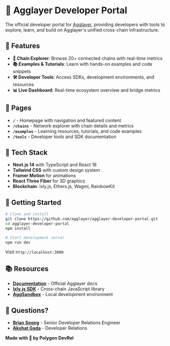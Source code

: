 # 🌌 Agglayer Developer Portal

The official developer portal for [Agglayer](https://github.com/agglayer), providing developers with tools to explore, learn, and build on Agglayer's unified cross-chain infrastructure.

## 🚀 Features

- **🔗 Chain Explorer**: Browse 20+ connected chains with real-time metrics
- **📚 Examples & Tutorials**: Learn with hands-on examples and code snippets  
- **🛠️ Developer Tools**: Access SDKs, development environments, and resources
- **📊 Live Dashboard**: Real-time ecosystem overview and bridge metrics

## 📄 Pages

- **`/`** - Homepage with navigation and featured content
- **`/chains`** - Network explorer with chain details and metrics
- **`/examples`** - Learning resources, tutorials, and code examples
- **`/tools`** - Developer tools and SDK documentation

## 🔧 Tech Stack

- **Next.js 14** with TypeScript and React 18
- **Tailwind CSS** with custom design system
- **Framer Motion** for animations
- **React Three Fiber** for 3D graphics
- **Blockchain**: lxly.js, Ethers.js, Wagmi, RainbowKit

## 🚀 Getting Started

```bash
# Clone and install
git clone https://github.com/agglayer/agglayer-developer-portal.git
cd agglayer-developer-portal
npm install

# Start development server
npm run dev
```

Visit `http://localhost:3000`

## 📚 Resources

- **[Documentation](https://docs.agglayer.dev/)** - Official Agglayer docs
- **[lxly.js SDK](https://github.com/0xPolygon/lxly.js)** - Cross-chain JavaScript library
- **[AggSandbox](https://github.com/NethermindEth/agg-sandbox)** - Local development environment

## 📣 Questions?

- **[Brian Seong](https://x.com/BrianSeong99)** - Senior Developer Relations Engineer
- **[Akshat Gada](https://x.com/gada_akshat)** - Developer Relations

**Made with 💜 by Polygon DevRel**